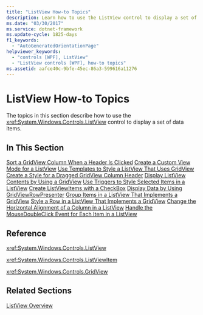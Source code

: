 ```yaml
---
title: "ListView How-to Topics"
description: Learn how to use the ListView control to display a set of data items in a Windows Presentation Foundation (WPF) application.
ms.date: "03/30/2017"
ms.service: dotnet-framework
ms.update-cycle: 1825-days
f1_keywords:
  - "AutoGeneratedOrientationPage"
helpviewer_keywords:
  - "controls [WPF], ListView"
  - "ListView controls [WPF], how-to topics"
ms.assetid: aafce40c-9bfe-45ec-86a3-599616a11276
---
```

# ListView How-to Topics

The topics in this section describe how to use the <xref:System.Windows.Controls.ListView> control to display a set of data items.

## In This Section

[Sort a GridView Column When a Header Is Clicked](how-to-sort-a-gridview-column-when-a-header-is-clicked.md)
[Create a Custom View Mode for a ListView](how-to-create-a-custom-view-mode-for-a-listview.md)
[Use Templates to Style a ListView That Uses GridView](how-to-use-templates-to-style-a-listview-that-uses-gridview.md)
[Create a Style for a Dragged GridView Column Header](how-to-create-a-style-for-a-dragged-gridview-column-header.md)
[Display ListView Contents by Using a GridView](how-to-display-listview-contents-by-using-a-gridview.md)
[Use Triggers to Style Selected Items in a ListView](how-to-use-triggers-to-style-selected-items-in-a-listview.md)
[Create ListViewItems with a CheckBox](how-to-create-listviewitems-with-a-checkbox.md)
[Display Data by Using GridViewRowPresenter](how-to-display-data-by-using-gridviewrowpresenter.md)
[Group Items in a ListView That Implements a GridView](how-to-group-items-in-a-listview-that-implements-a-gridview.md)
[Style a Row in a ListView That Implements a GridView](how-to-style-a-row-in-a-listview-that-implements-a-gridview.md)
[Change the Horizontal Alignment of a Column in a ListView](how-to-change-the-horizontal-alignment-of-a-column-in-a-listview.md)
[Handle the MouseDoubleClick Event for Each Item in a ListView](how-to-handle-the-mousedoubleclick-event-for-each-item-in-a-listview.md)

## Reference

<xref:System.Windows.Controls.ListView>

<xref:System.Windows.Controls.ListViewItem>

<xref:System.Windows.Controls.GridView>

## Related Sections

[ListView Overview](listview-overview.md)
